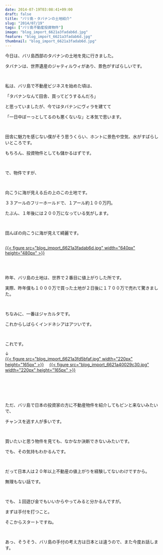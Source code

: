 ```yaml
---
date: 2014-07-19T03:08:41+09:00
draft: false
title: "バリ島・タバナンの土地紹介"
slug: "2014/07/19"
tags: ["バリ島不動産投資物件"]
image: "blog_import_6621a3fadab6d.jpg"
feature: "blog_import_6621a3fadab6d.jpg"
thumbnail: "blog_import_6621a3fadab6d.jpg"
---
```

<p>今日は、バリ島西部のタバナンの土地を見に行きました。</p><p>タバナンは、世界遺産のジャティルウィがあり、景色がすばらしいです。</p><br/><p>私は、バリ島で不動産ビジネスを始めた頃は、</p><p>「タバナンなんて田舎、買ってどうするんだろ」</p><p>と思っていましたが、今ではタバナンにヴィラを建てて</p><p>「一日中ぼーっとしてるのも悪くないな」と本気で思います。</p><br/><p>田舎に魅力を感じない僕がそう思うくらい、ホントに景色や空気、水がすばらしいところです。</p><p>もちろん、投資物件としても儲かるはずです。</p><br/><p>で、物件ですが、</p><br/><p>向こうに海が見える丘の上のこの土地です。</p><p>３３アールのフリーホールドで、１アール約１００万円。</p><p>たぶん、１年後には２００万になっている気がします。</p><p><br/></p><p>田んぼの向こうに海が見えて綺麗です。</p><p><br/><a href="blog_import_6621a3fbf25e4.jpg">{{< figure src="blog_import_6621a3fadab6d.jpg" width="640px" height="480px" >}}</a> <br/><br/></p><p><a href="o0640048013020617236.jpg"></a></p><br/><p>昨年、バリ島の土地は、世界で２番目に値上がりした所です。</p><p>実際、昨年僕も１０００万で買った土地が２日後に１７００万で売れて驚きました。</p><br/><p>ちなみに、一番はジャカルタです。</p><p>これからしばらくインドネシアはアツいです。</p><p><br/></p><p>これです。</p><p>↓<br/><a href="blog_import_6621a3fecd1f2.jpg">{{< figure src="blog_import_6621a3fd5bfaf.jpg" width="220px" height="165px" >}}</a> 　<a href="blog_import_6621a40179426.jpg">{{< figure src="blog_import_6621a40029c30.jpg" width="220px" height="165px" >}}</a> <br/></p><br/><br/><br/><br/><p>ただ、バリ島で日本の投資家の方に不動産物件を紹介してもピンと来ないみたいで、</p><p>チャンスを逃す人が多いです。</p><p><br/></p><p>買いたいと思う物件を見ても、なかなか決断できないみたいです。</p><p>でも、その気持もわかるんです。</p><p><br/></p><p>だって日本人は２０年以上不動産の値上がりを経験してないわけですから。</p><p>無理もない話です。</p><p><br/></p><p>でも、１回遊び金でもいいからやってみると分かるんですが。</p><p>まずは手付を打つこと。</p><p>そこからスタートですね。</p><p><br/></p><p>あっ、そうそう、バリ島の手付の考え方は日本とは違うので、また今度お話します。</p>

